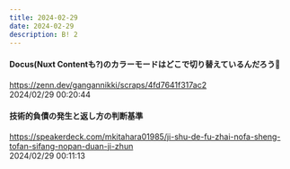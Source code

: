 ```yaml
---
title: 2024-02-29
date: 2024-02-29
description: B! 2
---
```


#### Docus(Nuxt Contentも?)のカラーモードはどこで切り替えているんだろう🤔
https://zenn.dev/gangannikki/scraps/4fd7641f317ac2<br>
2024/02/29 00:20:44<br>


#### 技術的負債の発生と返し方の判断基準
https://speakerdeck.com/mkitahara01985/ji-shu-de-fu-zhai-nofa-sheng-tofan-sifang-nopan-duan-ji-zhun<br>
2024/02/29 00:11:13<br>


